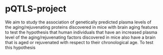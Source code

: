 # pQTLS-project

We aim to study the association of genetically predicted plasma levels of the aging/rejuvenating proteins discovered in mice with brain aging features to test the hypothesis that human individuals that have an increased plasma level of the aging/rejuvenating factors discovered in mice also have a brain that is aged or rejuvenated with respect to their chronological age. 
To test this hypothesis

